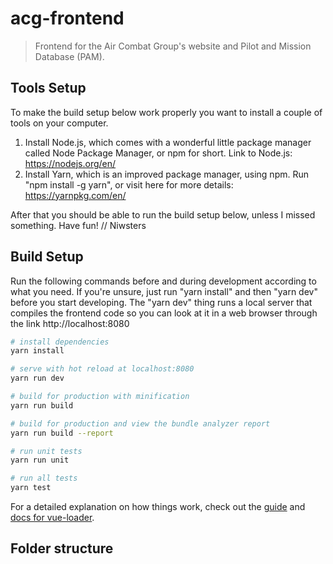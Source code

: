 # acg-frontend

> Frontend for the Air Combat Group's website and Pilot and Mission Database (PAM).

## Tools Setup

 To make the build setup below work properly you want to install a couple of tools on your computer.

 1. Install Node.js, which comes with a wonderful little package manager called Node Package Manager, or npm for short.
    Link to Node.js: https://nodejs.org/en/
 2. Install Yarn, which is an improved package manager, using npm. 
    Run "npm install -g yarn", or visit here for more details: https://yarnpkg.com/en/

 After that you should be able to run the build setup below, unless I missed something. Have fun!
 // Niwsters

## Build Setup

 Run the following commands before and during development according to what you need.
 If you're unsure, just run "yarn install" and then "yarn dev" before you start developing.
 The "yarn dev" thing runs a local server that compiles the frontend code so you can look at it
 in a web browser through the link http://localhost:8080

``` bash
# install dependencies
yarn install

# serve with hot reload at localhost:8080
yarn run dev

# build for production with minification
yarn run build

# build for production and view the bundle analyzer report
yarn run build --report

# run unit tests
yarn run unit

# run all tests
yarn test
```

 For a detailed explanation on how things work, check out the [guide](http://vuejs-templates.github.io/webpack/) and [docs for vue-loader](http://vuejs.github.io/vue-loader).

## Folder structure

